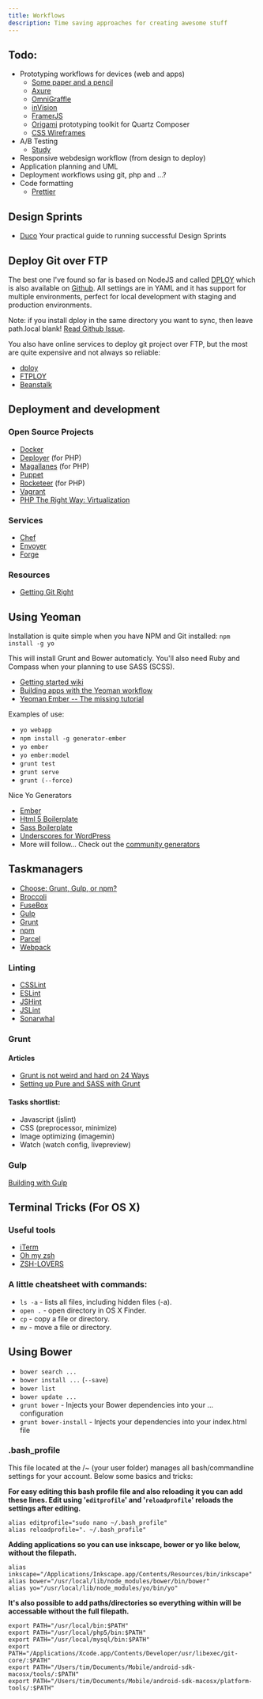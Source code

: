 ```yaml
---
title: Workflows
description: Time saving approaches for creating awesome stuff
---
```



## Todo:

* Prototyping workflows for devices (web and apps)
	* [Some paper and a pencil](https://www.google.com/search?q=pencil+and+paper&tbm=isch)
	* [Axure](http://axure.com/)
	* [OmniGraffle](http://www.omnigroup.com/omnigraffle/)
	* [inVision](http://www.invisionapp.com/)
	* [FramerJS](http://framerjs.com/)
	* [Origami](http://facebook.github.io/origami/) prototyping toolkit for Quartz Composer
	* [CSS Wireframes](https://github.com/agauniyal/wireframe)
* A/B Testing
	* [Study](https://github.com/dollarshaveclub/study)
* Responsive webdesign workflow (from design to deploy)
* Application planning and UML
* Deployment workflows using git, php and ...?
* Code formatting
	* [Prettier](https://prettier.io/)


## Design Sprints

- [Duco](http://duco.newhaircut.com/) Your practical guide to running successful Design Sprints


## Deploy Git over FTP

The best one I've found so far is based on NodeJS and called [DPLOY](http://lucasmotta.github.io/dploy/) which is also available on [Github](https://github.com/lucasmotta/dploy). All settings are in YAML and it has support for multiple environments, perfect for local development with staging and production environments.

Note: if you install dploy in the same directory you want to sync, then leave path.local blank! [Read Github Issue](https://github.com/lucasmotta/dploy/issues/19#issuecomment-29133963).

You also have online services to deploy git project over FTP, but the most are quite expensive and not always so reliable:

- [dploy](http://dploy.io/)
- [FTPLOY](http://ftploy.com/)
- [Beanstalk](http://beanstalkapp.com/)


## Deployment and development

### Open Source Projects

* [Docker](https://www.docker.com/)
* [Deployer](http://deployer.org/) (for PHP)
* [Magallanes](http://magephp.com/) (for PHP)
* [Puppet](https://puppetlabs.com/)
* [Rocketeer](http://rocketeer.autopergamene.eu/) (for PHP)
* [Vagrant](https://www.vagrantup.com/)
* [PHP The Right Way: Virtualization](http://www.phptherightway.com/#virtualization)

### Services

* [Chef](https://www.chef.io/)
* [Envoyer](https://envoyer.io/)
* [Forge](https://forge.laravel.com/)

### Resources

* [Getting Git Right](https://www.atlassian.com/git/)


## Using Yeoman

Installation is quite simple when you have NPM and Git installed: `npm install -g yo`

This will install Grunt and Bower automaticly. You'll also need Ruby and Compass when your planning to use SASS (SCSS).

- [Getting started wiki](https://github.com/yeoman/yeoman/wiki/Getting-Started)
- [Building apps with the Yeoman workflow](http://dev.tutsplus.com/tutorials/building-apps-with-the-yeoman-workflow--net-33254)
- [Yeoman Ember -- The missing tutorial](https://www.openshift.com/blogs/day-24-yeoman-ember-the-missing-tutorial)

Examples of use:

- `yo webapp`
- `npm install -g generator-ember`
- `yo ember`
- `yo ember:model`
- `grunt test`
- `grunt serve`
- `grunt (--force)`

Nice Yo Generators

- [Ember](https://github.com/yeoman/generator-ember)
- [Html 5 Boilerplate](https://github.com/h5bp/generator-h5bp)
- [Sass Boilerplate](https://github.com/srsgores/generator-sass-boilerplate)
- [Underscores for WordPress](https://github.com/kdo/generator-wp-underscores)
- More will follow... Check out the [community generators](http://yeoman.io/community-generators.html)


## Taskmanagers

- [Choose: Grunt, Gulp, or npm?](http://ponyfoo.com/articles/choose-grunt-gulp-or-npm)
- [Broccoli](https://github.com/broccolijs/broccoli)
- [FuseBox](https://fuse-box.org/)
- [Gulp](https://gulpjs.com/)
- [Grunt](https://gruntjs.com/)
- [npm](https://docs.npmjs.com/misc/scripts)
- [Parcel](https://parceljs.org/)
- [Webpack](https://webpack.js.org/)


### Linting

- [CSSLint](http://csslint.net/)
- [ESLint](https://eslint.org/)
- [JSHint](http://jshint.com/)
- [JSLint](http://www.jslint.com/)
- [Sonarwhal](https://sonarwhal.com/)


### Grunt

#### Articles

- [Grunt is not weird and hard on 24 Ways](http://24ways.org/2013/grunt-is-not-weird-and-hard/)
- [Setting up Pure and SASS with Grunt](http://kalenjohnson.com/customizing-roots-sass/)

#### Tasks shortlist:

- Javascript (jslint)
- CSS (preprocessor, minimize)
- Image optimizing (imagemin)
- Watch (watch config, livepreview)


### Gulp

[Building with Gulp](http://www.smashingmagazine.com/2014/06/11/building-with-gulp/)


## Terminal Tricks (For OS X)

### Useful tools

* [iTerm](http://iterm2.com/)
* [Oh my zsh](https://github.com/robbyrussell/oh-my-zsh)
* [ZSH-LOVERS](https://grml.org/zsh/zsh-lovers.html)

### A little cheatsheet with commands:

* `ls -a` - lists all files, including hidden files (-a).
* `open .` - open directory in OS X Finder.
* `cp` - copy a file or directory.
* `mv` - move a file or directory.


## Using Bower

- `bower search ...`
- `bower install ...` (`--save`)
- `bower list`
- `bower update ...`
- `grunt bower` - Injects your Bower dependencies into your ... configuration
- `grunt bower-install` - Injects your dependencies into your index.html file


### .bash_profile

This file located at the /~ (your user folder) manages all bash/commandline settings for your account. Below some basics and tricks:

**For easy editing this bash profile file and also reloading it you can add these lines. Edit using '`editprofile`' and '`reloadprofile`' reloads the settings after editing.**

	alias editprofile="sudo nano ~/.bash_profile"
	alias reloadprofile=". ~/.bash_profile"


**Adding applications so you can use inkscape, bower or yo like below, without the filepath.**

	alias inkscape="/Applications/Inkscape.app/Contents/Resources/bin/inkscape"
	alias bower="/usr/local/lib/node_modules/bower/bin/bower"
	alias yo="/usr/local/lib/node_modules/yo/bin/yo"


**It's also possible to add paths/directories so everything within will be accessable without the full filepath.**

	export PATH="/usr/local/bin:$PATH"
	export PATH="/usr/local/php5/bin:$PATH"
	export PATH="/usr/local/mysql/bin:$PATH"
	export PATH="/Applications/Xcode.app/Contents/Developer/usr/libexec/git-core/:$PATH"
	export PATH="/Users/tim/Documents/Mobile/android-sdk-macosx/tools/:$PATH"
	export PATH="/Users/tim/Documents/Mobile/android-sdk-macosx/platform-tools/:$PATH"
